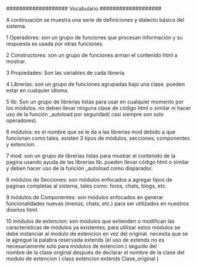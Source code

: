 ################### Vocabulario ###################

A continuación se muestra una serie de definiciones y dialecto básico del sistema.
 
1 Operadores:             son un grupo de funciones que procesan información y su respuesta es usada por otras funciones.

2 Constructores:          son un grupo de funciones arman el contenido html a mostrar.

3 Propiedades:            Son las variables de cada librería.

4 Librerías:              son un grupo de funciones agrupadas bajo una clase. pueden estar en cualquier idioma.

5 lib:                    Son un grupo de librerías listas para usar en cualquier momento por los módulos. no deben llevar ninguna
                          clase de código html o similar ni hacer uso de la función _autoload por seguridad( casi siempre son solo
                          operadores).

6 módulos:                es el nombre que se le da a las librerías mod debido a que funcionan como tales. existen 3 tipos de módulos,
                          secciones; componentes y extencion.

7 mod:                    son un grupo de librerías listas para mostrar el contenido de la pagina usando ayuda de las librerías 
                          lib. pueden llevar código html o similar y deben hacer uso de la función _autoload como disparador.

8 módulos de Secciones:   son módulos enfocados a agregar tipos de paginas completas al sistema, tales como: foros, chats, blogs, etc.

9 módulos de Componentes: son módulos enfocados en generar funcionalidades nuevas (menús, chats, etc.) para ser utilizados en nuestros
                          diseños html.   

10 módulos de extencion:  son módulos que extienden o modifican las características de módulos ya existentes, para utilizar estos
                          módulos se debe instanciar al modulo de extencion en vez del original. necesita que se le agregue la palabra 
                          reservada extends (el uso de extends no es necesariamente solo para módulos de extencion.) seguido del  
                          nombre de la clase original después de declarar el nombre de la clase del modulo de extencion 
                          ( class extencion extends Clase_original ) 

